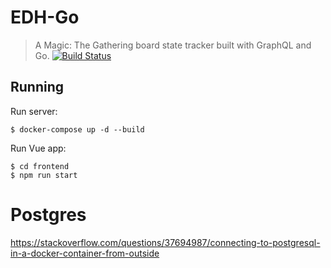 # EDH-Go
> A Magic: The Gathering board state tracker built with GraphQL and Go.
 [![Build Status](https://travis-ci.org/dylanlott/edh-go.svg?branch=master)](https://travis-ci.org/dylanlott/edh-go)

## Running

Run server:

```
$ docker-compose up -d --build
```

Run Vue app:

```
$ cd frontend
$ npm run start
```

# Postgres 
https://stackoverflow.com/questions/37694987/connecting-to-postgresql-in-a-docker-container-from-outside
